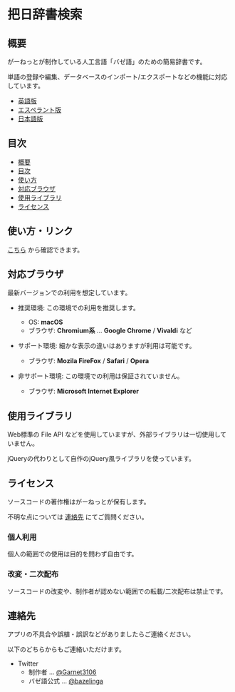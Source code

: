 # 把日辞書検索

## 概要

がーねっとが制作している人工言語「バゼ語」のための簡易辞書です。

単語の登録や編集、データベースのインポート/エクスポートなどの機能に対応しています。

- [英語版](en/)
- [エスペラント版](eo/)
- [日本語版](ja/)

## 目次

- [概要](#概要)
- [目次](#目次)
- [使い方](#使い方)
- [対応ブラウザ](#対応ブラウザ)
- [使用ライブラリ](#使用ライブラリ)
- [ライセンス](#ライセンス)

## 使い方・リンク

[こちら](how_to_use.md) から確認できます。

## 対応ブラウザ

最新バージョンでの利用を想定しています。

- 推奨環境: この環境での利用を推奨します。

    - OS: **macOS**
    - ブラウザ: **Chromium系** ... **Google Chrome** / **Vivaldi** など

- サポート環境: 細かな表示の違いはありますが利用は可能です。

    - ブラウザ: **Mozila FireFox** / **Safari** / **Opera**

- 非サポート環境: この環境での利用は保証されていません。

    - ブラウザ: **Microsoft Internet Explorer**

## 使用ライブラリ

Web標準の File API などを使用していますが、外部ライブラリは一切使用していません。

jQueryの代わりとして自作のjQuery風ライブラリを使っています。

## ライセンス

ソースコードの著作権はがーねっとが保有します。

不明な点については [連絡先](##連絡先) にてご質問ください。

### 個人利用

個人の範囲での使用は目的を問わず自由です。

### 改変・二次配布

ソースコードの改変や、制作者が認めない範囲での転載/二次配布は禁止です。

## 連絡先

アプリの不具合や誤植・誤訳などがありましたらご連絡ください。

以下のどちらからもご連絡いただけます。

- Twitter
    - 制作者 ... [@Garnet3106](https://twitter.com/Garnet3106)
    - バゼ語公式 ... [@bazelinga](https://twitter.com/bazelinga)
